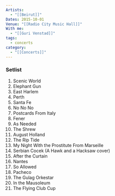 ```yaml
---
Artists:
  - "[[Beirut]]"
Dates: 2015-10-01
Venue: "[[Radio City Music Hall]]"
With me:
  - "[[Guri Venstad]]"
tags:
  - concerts
category:
  - "[[Concerts]]"
---
```


### Setlist
1. Scenic World
2. Elephant Gun
3. East Harlem
4. Perth
5. Santa Fe
6. No No No
7. Postcards From Italy
8. Fener
9. As Needed
10. The Shrew
11. August Holland
12. The Rip Tide
13. My Night With the Prostitute From Marseille
14. Serbian Cocek (A Hawk and a Hacksaw cover)
15. After the Curtain
16. Nantes
17. So Allowed
18. Pacheco
19. The Gulag Orkestar
20. In the Mausoleum
21. The Flying Club Cup
